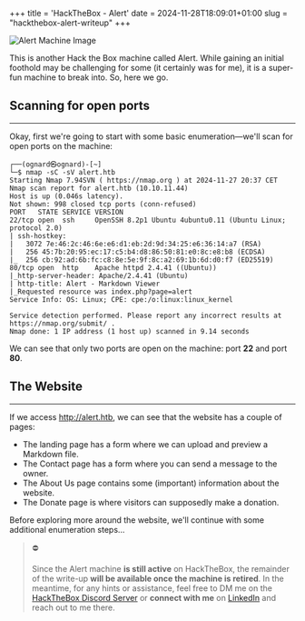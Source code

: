 +++
title = 'HackTheBox - Alert'
date = 2024-11-28T18:09:01+01:00
slug = "hackthebox-alert-writeup"
+++

![Alert Machine Image](/alert.png)

This is another Hack the Box machine called Alert. While gaining an  initial foothold may be challenging for some (it certainly was for me),  it is a super-fun machine to break into. So, here we go.

## Scanning for open ports
---

Okay, first we're going to start with some basic enumeration—we'll scan for open ports on the machine:

```
┌──(ognard㉿ognard)-[~]
└─$ nmap -sC -sV alert.htb
Starting Nmap 7.94SVN ( https://nmap.org ) at 2024-11-27 20:37 CET
Nmap scan report for alert.htb (10.10.11.44)
Host is up (0.046s latency).
Not shown: 998 closed tcp ports (conn-refused)
PORT   STATE SERVICE VERSION
22/tcp open  ssh     OpenSSH 8.2p1 Ubuntu 4ubuntu0.11 (Ubuntu Linux; protocol 2.0)
| ssh-hostkey: 
|   3072 7e:46:2c:46:6e:e6:d1:eb:2d:9d:34:25:e6:36:14:a7 (RSA)
|   256 45:7b:20:95:ec:17:c5:b4:d8:86:50:81:e0:8c:e8:b8 (ECDSA)
|_  256 cb:92:ad:6b:fc:c8:8e:5e:9f:8c:a2:69:1b:6d:d0:f7 (ED25519)
80/tcp open  http    Apache httpd 2.4.41 ((Ubuntu))
|_http-server-header: Apache/2.4.41 (Ubuntu)
| http-title: Alert - Markdown Viewer
|_Requested resource was index.php?page=alert
Service Info: OS: Linux; CPE: cpe:/o:linux:linux_kernel

Service detection performed. Please report any incorrect results at https://nmap.org/submit/ .
Nmap done: 1 IP address (1 host up) scanned in 9.14 seconds

```

We can see that only two ports are open on the machine: port **22** and port **80**.

## The Website
---

If we access http://alert.htb, we can see that the website has a couple of pages:

- The landing page has a form where we can upload and preview a Markdown file.
- The Contact page has a form where you can send a message to the owner.
- The About Us page contains some (important) information about the website.
- The Donate page is where visitors can supposedly make a donation.

Before exploring more around the website, we'll continue with some additional enumeration steps...


> ⛔
> 
> Since the Alert machine **is still active** on HackTheBox, the remainder of the write-up **will be available once the machine is retired**.
> In the meantime, for any hints or assistance, feel free to DM me on the [HackTheBox Discord Server](https://discord.gg/hackthebox?ref=ognard.com)
> or **connect with me** on [LinkedIn](https://linkedin.com/in/drangovski) and reach out to me there.





